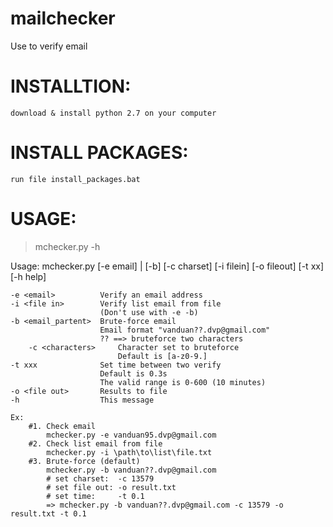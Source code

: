 # mailchecker
  Use to verify email

# INSTALLTION:
	download & install python 2.7 on your computer

# INSTALL PACKAGES:
	run file install_packages.bat
	
# USAGE: 

>mchecker.py -h

Usage: mchecker.py [-e email] | [-b] [-c charset] [-i filein] [-o fileout] 
    [-t xx] [-h help]
    
    -e <email>          Verify an email address
    -i <file in>        Verify list email from file
                        (Don't use with -e -b)
    -b <email_partent>  Brute-force email
                        Email format "vanduan??.dvp@gmail.com"
                        ?? ==> bruteforce two characters
        -c <characters>     Character set to bruteforce
                            Default is [a-z0-9.]
    -t xxx              Set time between two verify
                        Default is 0.3s 
                        The valid range is 0-600 (10 minutes)
    -o <file out>       Results to file
    -h                  This message
    
    Ex:
        #1. Check email
            mchecker.py -e vanduan95.dvp@gmail.com
        #2. Check list email from file
            mchecker.py -i \path\to\list\file.txt
        #3. Brute-force (default)
            mchecker.py -b vanduan??.dvp@gmail.com
            # set charset:  -c 13579
            # set file out: -o result.txt
            # set time:     -t 0.1
            => mchecker.py -b vanduan??.dvp@gmail.com -c 13579 -o result.txt -t 0.1
            
